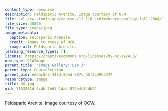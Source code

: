 ```yaml
---
content_type: resource
description: Feldsparic Arenite. Image courtesy of OCW.
file: /ol-ocw-studio-app/courses/12-110-sedimentary-geology-fall-2004/7153201d9cdb7e631dad872b4c84db24_38.jpg
file_size: 35876
file_type: image/jpeg
image_metadata:
  caption: Feldsparic Arenite.
  credit: Image courtesy of OCW.
  image-alt: Feldsparic Arenite.
learning_resource_types: []
license: https://creativecommons.org/licenses/by-nc-sa/4.0/
ocw_type: OCWImage
parent_title: 'Image Gallery: Lab 3'
parent_type: CourseSection
parent_uid: eeeac8a5-415d-8eed-507c-d5f2c39ee747
resourcetype: Image
title: 38.jpg
uid: 7153201d-9cdb-7e63-1dad-872b4c84db24
---
```

Feldsparic Arenite. Image courtesy of OCW.